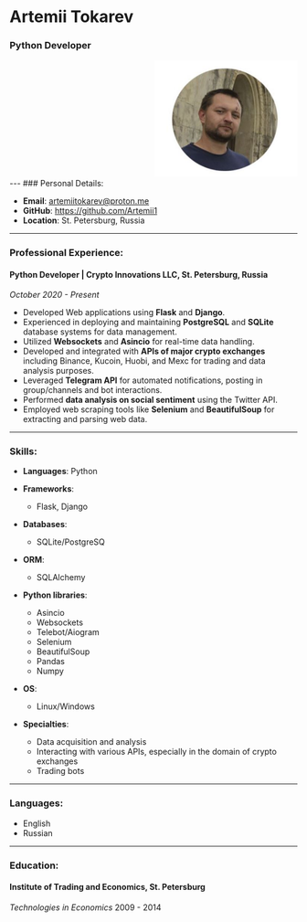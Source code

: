 # Artemii Tokarev
### Python Developer
<div align="right">
    <img src="https://github.com/Artemii1/CV/blob/main/pic.JPG?raw=true" alt="My pic" width="250" />
</div>
---
### Personal Details:

- **Email**: artemiitokarev@proton.me
- **GitHub**: https://github.com/Artemii1 
- **Location**: St. Petersburg, Russia

---

### Professional Experience:

#### Python Developer | Crypto Innovations LLC, St. Petersburg, Russia
*October 2020 - Present*
- Developed Web applications using **Flask** and **Django**.
- Experienced in deploying and maintaining **PostgreSQL** and **SQLite** database systems for data management.
- Utilized **Websockets** and **Asincio** for real-time data handling.
- Developed and integrated with **APIs of major crypto exchanges** including Binance, Kucoin, Huobi, and Mexc for trading and data analysis purposes.
- Leveraged **Telegram API** for automated notifications, posting in group/channels and bot interactions.
- Performed **data analysis on social sentiment** using the Twitter API.
- Employed web scraping tools like **Selenium** and **BeautifulSoup** for extracting and parsing web data.

---

### Skills:

- **Languages**: Python
- **Frameworks**:
  - Flask, Django
- **Databases**:
  - SQLite/PostgreSQ
- **ORM**:
  - SQLAlchemy

- **Python libraries**:
  - Asincio
  - Websockets
  - Telebot/Aiogram
  - Selenium
  - BeautifulSoup
  - Pandas
  - Numpy
- **OS**:
  - Linux/Windows
- **Specialties**:
  - Data acquisition and analysis
  - Interacting with various APIs, especially in the domain of crypto exchanges
  - Trading bots
  
---
### Languages:

- English
- Russian

---
### Education:

#### Institute of Trading and Economics, St. Petersburg
*Technologies in Economics*
2009 - 2014





